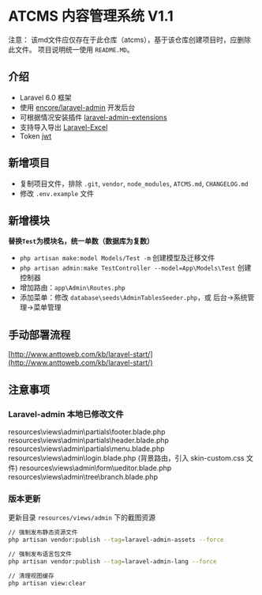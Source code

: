 # ATCMS 内容管理系统 V1.1

注意：
该md文件应仅存在于此仓库（atcms），基于该仓库创建项目时，应删除此文件。
项目说明统一使用 `README.MD`。

## 介绍

- Laravel 6.0 框架
- 使用 [encore/laravel-admin](https://laravel-admin.org/docs/zh/) 开发后台
- 可根据情况安装插件 [laravel-admin-extensions](https://github.com/laravel-admin-extensions)
- 支持导入导出 [Laravel-Excel](https://github.com/Maatwebsite/Laravel-Excel)
- Token [jwt](https://learnku.com/articles/10885/full-use-of-jwt)

## 新增项目

- 复制项目文件，排除 `.git`, `vendor`, `node_modules`, `ATCMS.md`, `CHANGELOG.md`
- 修改 `.env.example` 文件

## 新增模块

**替换`Test`为模块名，统一单数（数据库为复数）**

- `php artisan make:model Models/Test -m` 创建模型及迁移文件
- `php artisan admin:make TestController --model=App\Models\Test` 创建控制器
- 增加路由：`app\Admin\Routes.php`
- 添加菜单：修改 `database\seeds\AdminTablesSeeder.php`，或 后台->系统管理->菜单管理

## 手动部署流程

[http://www.anttoweb.com/kb/laravel-start/](http://www.anttoweb.com/kb/laravel-start/)

## 注意事项

### Laravel-admin 本地已修改文件

resources\views\admin\partials\footer.blade.php
resources\views\admin\partials\header.blade.php
resources\views\admin\partials\menu.blade.php
resources\views\admin\login.blade.php (背景路由，引入 skin-custom.css 文件)
resources\views\admin\form\ueditor.blade.php
resources\views\admin\tree\branch.blade.php

### 版本更新

更新目录 `resources/views/admin` 下的截图资源

```sh
// 强制发布静态资源文件
php artisan vendor:publish --tag=laravel-admin-assets --force

// 强制发布语言包文件
php artisan vendor:publish --tag=laravel-admin-lang --force

// 清理视图缓存
php artisan view:clear
```
